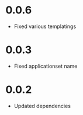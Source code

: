 # 0.0.6
- Fixed various templatings

# 0.0.3
- Fixed applicationset name

# 0.0.2
- Updated dependencies
